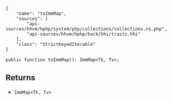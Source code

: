 ``` yamlmeta
{
    "name": "toImmMap",
    "sources": [
        "api-sources/hhvm/hphp/system/php/collections/collections.ns.php",
        "api-sources/hhvm/hphp/hack/hhi/traits.hhi"
    ],
    "class": "StrictKeyedIterable"
}
```




``` Hack
public function toImmMap(): ImmMap<Tk, Tv>;
```




## Returns




+ ` ImmMap<Tk, Tv> `
<!-- HHAPIDOC -->
